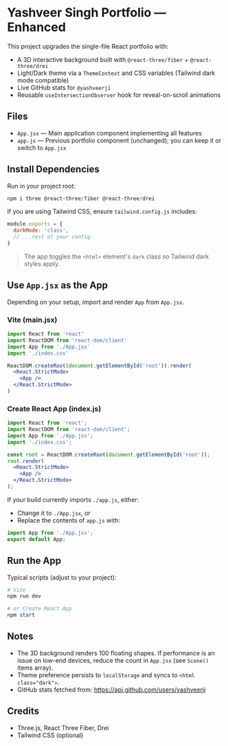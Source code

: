 # Yashveer Singh Portfolio — Enhanced

This project upgrades the single-file React portfolio with:
- A 3D interactive background built with `@react-three/fiber` + `@react-three/drei`
- Light/Dark theme via a `ThemeContext` and CSS variables (Tailwind dark mode compatible)
- Live GitHub stats for `@yashveerji`
- Reusable `useIntersectionObserver` hook for reveal-on-scroll animations

## Files
- `App.jsx` — Main application component implementing all features
- `app.js` — Previous portfolio component (unchanged); you can keep it or switch to `App.jsx`

## Install Dependencies
Run in your project root:

```powershell
npm i three @react-three/fiber @react-three/drei
```

If you are using Tailwind CSS, ensure `tailwind.config.js` includes:

```js
module.exports = {
  darkMode: 'class',
  // ...rest of your config
}
```

> The app toggles the `<html>` element's `dark` class so Tailwind dark styles apply.

## Use `App.jsx` as the App
Depending on your setup, import and render `App` from `App.jsx`.

### Vite (main.jsx)
```jsx
import React from 'react'
import ReactDOM from 'react-dom/client'
import App from './App.jsx'
import './index.css'

ReactDOM.createRoot(document.getElementById('root')).render(
  <React.StrictMode>
    <App />
  </React.StrictMode>
)
```

### Create React App (index.js)
```jsx
import React from 'react';
import ReactDOM from 'react-dom/client';
import App from './App.jsx';
import './index.css';

const root = ReactDOM.createRoot(document.getElementById('root'));
root.render(
  <React.StrictMode>
    <App />
  </React.StrictMode>
);
```

If your build currently imports `./app.js`, either:
- Change it to `./App.jsx`, or
- Replace the contents of `app.js` with:

```jsx
import App from './App.jsx';
export default App;
```

## Run the App
Typical scripts (adjust to your project):

```powershell
# Vite
npm run dev

# or Create React App
npm start
```

## Notes
- The 3D background renders 100 floating shapes. If performance is an issue on low-end devices, reduce the count in `App.jsx` (see `Scene()` items array).
- Theme preference persists to `localStorage` and syncs to `<html class="dark">`.
- GitHub stats fetched from: https://api.github.com/users/yashveerji

## Credits
- Three.js, React Three Fiber, Drei
- Tailwind CSS (optional)
